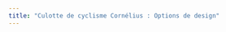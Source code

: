 ```yaml
---
title: "Culotte de cyclisme Cornélius : Options de design"
---
```


<DesignOptions design='cornelius' />
